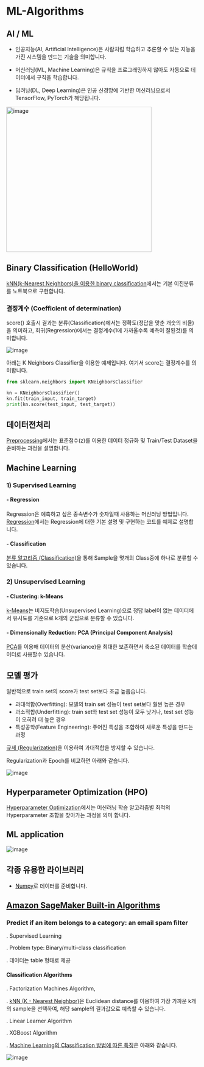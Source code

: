 # ML-Algorithms

## AI / ML

- 인공지능(AI, Artificial Intelligence)은 사람처럼 학습하고 추론할 수 있는 지능을 가진 시스템을 만드는 기술을 의미합니다.

- 머신러닝(ML, Machine Learning)은 규칙을 프로그래밍하지 않아도 자동으로 데이터에서 규칙을 학습합니다.

- 딥려닝(DL, Deep Learning)은 인공 신경망에 기반한 머신러닝으로서 TensorFlow, PyTorch가 해당됩니다. 

<img width="381" alt="image" src="https://user-images.githubusercontent.com/52392004/187052186-e3c810ed-1487-425e-8e91-93307dccfbc9.png">



## Binary Classification (HelloWorld)

[kNN(k-Nearest Neighbors)을 이용한 binary classification](https://github.com/kyopark2014/ML-Algorithms/blob/main/helloworld.md)에서는 기본 이진분류를 노트북으로 구현합니다. 


### 결정계수 (Coefficient of determination)

score() 호출시 결과는 분류(Classification)에서는 정확도(정답을 맞춘 개숫의 비율)을 의미하고, 회귀(Regression)에서는 결정계수(1에 가까울수록 예측이 잘된것)를 의미합니다.

![image](https://user-images.githubusercontent.com/52392004/185774224-2209e555-c3ed-4d79-b5e7-d20bef381bc1.png)

아래는 K Neighbors Classifier을 이용한 예제입니다. 여기서 score는 결정계수를 의미합니다. 

```python
from sklearn.neighbors import KNeighborsClassifier

kn = KNeighborsClassifier()
kn.fit(train_input, train_target)
print(kn.score(test_input, test_target))
```

## 데이터전처리 

[Preprocessing](https://github.com/kyopark2014/ML-Algorithms/blob/main/preprocessing.md)에서는 표준점수(z)를 이용한 데이터 정규화 및 Train/Test Dataset을 준비하는 과정을 설명합니다. 

## Machine Learning

### 1) Supervised Learning

#### - Regression

Regression은 예측하고 싶은 종속변수가 숫자일때 사용하는 머신러닝 방법입니다. [Regression](https://github.com/kyopark2014/ML-Algorithms/blob/main/regression.md)에서는 Regression에 대한 기본 설명 및 구현하는 코드를 예제로 설명합니다. 

#### - Classification

[분류 알고리즘 (Classification)](https://github.com/kyopark2014/ML-Algorithms/blob/main/classification.md)을 통해 Sample을 몇개의 Class중에 하나로 분류할 수 있습니다.

### 2) Unsupervised Learning

#### - Clustering: k-Means

[k-Means](https://github.com/kyopark2014/ML-Algorithms/blob/main/k-means.md)는 비지도학습(Unsupervised Learning)으로 정답 label이 없는 데이터에서 유사도를 기준으로 k개의 군집으로 분류할 수 있습니다. 

#### - Dimensionally Reduction: PCA (Principal Component Analysis)

[PCA](https://github.com/kyopark2014/ML-Algorithms/blob/main/pca.md)를 이용해 데이터의 분산(variance)을 최대한 보존하면서 축소된 데이터를 학습데이터로 사용할수 있습니다. 


## 모델 평가

일반적으로 train set의 score가 test set보다 조금 높음습니다.

- 과대적합(Overfitting): 모델의 train set 성능이 test set보다 훨씬 높은 경우 
- 과소적합(Underfitting): train set와 test set 성능이 모두 낮거나, test set 성능이 오히려 더 높은 경우
- 특성공학(Feature Engineering): 주어진 특성을 조합하여 새로운 특성을 만드는 과정

[규제 (Regularization)](https://github.com/kyopark2014/ML-Algorithms/blob/main/regularization.md)을 이용하여 과대적합을 방지할 수 있습니다. 

Regularization과 Epoch를 비교하면 아래와 같습니다. 

![image](https://user-images.githubusercontent.com/52392004/186548434-d12e684a-d139-414a-8fe6-e449b4348354.png)


## Hyperparameter Optimization (HPO)

[Hyperparameter Optimization](https://github.com/kyopark2014/ML-Algorithms/blob/main/hyperparameter-optimization.md)에서는 머신러닝 학습 알고리즘별 최적의 Hyperparameter 조합을 찾아가는 과정을 의미 합니다. 

## ML application

![image](https://user-images.githubusercontent.com/52392004/187052254-d12b4cb5-8835-457c-80d9-0c279de9f9dc.png)


## 각종 유용한 라이브러리

- [Numpy](https://github.com/kyopark2014/ML-Algorithms/blob/main/numpy.md)로 데이터를 준비합니다. 


## [Amazon SageMaker Built-in Algorithms](https://docs.aws.amazon.com/sagemaker/latest/dg/algos.html)

### Predict if an item belongs to a category: an email spam filter

. Supervised Learning

. Problem type: Binary/multi-class classification

. 데이터는 table 형태로 제공  


#### Classification Algorithms 

. Factorization Machines Algorithm, 

. [kNN (K - Nearest Neighbor)](https://github.com/kyopark2014/ML-Algorithms/blob/main/KNN.md)은 Euclidean distance를 이용하여 가장 가까운 k개의 sample을 선택하여, 해당 sample의 결과값으로 예측할 수 있습니다. 

. Linear Learner Algorithm

. XGBoost Algorithm


. [Machine Learning의 Classification 방법에 따른 특징](https://en.wikipedia.org/wiki/MNIST_database)은 아래와 같습니다.

![image](https://user-images.githubusercontent.com/52392004/162556347-9d57ea09-1741-4645-a785-82b27466e8a2.png)




